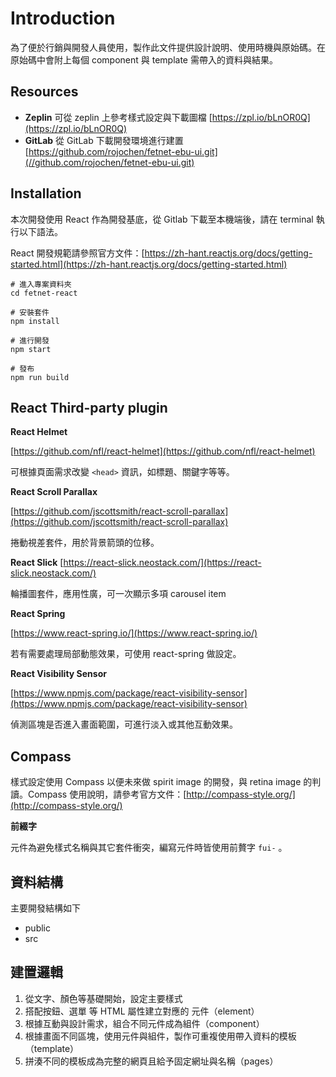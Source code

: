 # Introduction



為了便於行銷與開發人員使用，製作此文件提供設計說明、使用時機與原始碼。在原始碼中會附上每個 component 與 template 需帶入的資料與結果。

## Resources

* **Zeplin** 可從 zeplin 上參考樣式設定與下載圖檔 [https://zpl.io/bLnOR0Q](https://zpl.io/bLnOR0Q)
* **GitLab** 從 GitLab 下載開發環境進行建置 [https://github.com/rojochen/fetnet-ebu-ui.git](//github.com/rojochen/fetnet-ebu-ui.git)

## Installation

本次開發使用 React 作為開發基底，從 Gitlab 下載至本機端後，請在 terminal 執行以下語法。

React 開發規範請參照官方文件：[https://zh-hant.reactjs.org/docs/getting-started.html](https://zh-hant.reactjs.org/docs/getting-started.html)

```text
# 進入專案資料夾
cd fetnet-react

# 安裝套件
npm install

# 進行開發
npm start

# 發布
npm run build
```

## React Third-party plugin

**React Helmet**

[https://github.com/nfl/react-helmet](https://github.com/nfl/react-helmet)

可根據頁面需求改變 `<head>` 資訊，如標題、關鍵字等等。

**React Scroll Parallax**

[https://github.com/jscottsmith/react-scroll-parallax](https://github.com/jscottsmith/react-scroll-parallax)

捲動視差套件，用於背景箭頭的位移。

**React Slick** [https://react-slick.neostack.com/](https://react-slick.neostack.com/)

輪播圖套件，應用性廣，可一次顯示多項 carousel item

**React Spring**

[https://www.react-spring.io/](https://www.react-spring.io/)

若有需要處理局部動態效果，可使用 react-spring 做設定。

**React Visibility Sensor**

[https://www.npmjs.com/package/react-visibility-sensor](https://www.npmjs.com/package/react-visibility-sensor)

偵測區塊是否進入畫面範圍，可進行淡入或其他互動效果。

## Compass

樣式設定使用 Compass 以便未來做 spirit image 的開發，與 retina image 的判讀。Compass 使用說明，請參考官方文件：[http://compass-style.org/](http://compass-style.org/)

**前綴字**

元件為避免樣式名稱與其它套件衝突，編寫元件時皆使用前贅字 `fui-` 。

## 資料結構

主要開發結構如下

* public
* src

## 建置邏輯

1. 從文字、顏色等基礎開始，設定主要樣式
2. 搭配按鈕、選單 等 HTML 屬性建立對應的 元件（element）
3. 根據互動與設計需求，組合不同元件成為組件（component）
4. 根據畫面不同區塊，使用元件與組件，製作可重複使用帶入資料的模板（template）
5. 拼湊不同的模板成為完整的網頁且給予固定網址與名稱（pages）

